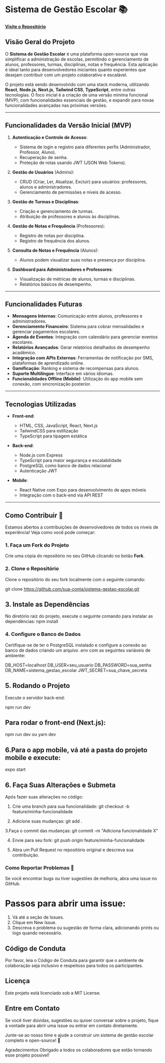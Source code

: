 # Sistema de Gestão Escolar 📚

**[Visite o Repositório](https://github.com/mamadusama/sistema-gestao-escolar)**

## Visão Geral do Projeto

O **Sistema de Gestão Escolar** é uma plataforma open-source que visa simplificar a administração de escolas, permitindo o gerenciamento de alunos, professores, turmas, disciplinas, notas e frequência. Esta aplicação é ideal tanto para desenvolvedores iniciantes quanto experientes que desejam contribuir com um projeto colaborativo e escalável.

O projeto está sendo desenvolvido com uma stack moderna, utilizando **React**, **Node.js**, **Next.js**, **Tailwind CSS**, **TypeScript**, entre outras tecnologias. O foco inicial é a criação de uma versão mínima funcional (MVP), com funcionalidades essenciais de gestão, e expandir para novas funcionalidades avançadas nas próximas versões.

---

## Funcionalidades da Versão Inicial (MVP)

1. **Autenticação e Controle de Acesso**: 
   - Sistema de login e registro para diferentes perfis (Administrador, Professor, Aluno).
   - Recuperação de senha.
   - Proteção de rotas usando JWT (JSON Web Tokens).

2. **Gestão de Usuários** (Admins):
   - CRUD (Criar, Ler, Atualizar, Excluir) para usuários: professores, alunos e administradores.
   - Gerenciamento de permissões e níveis de acesso.

3. **Gestão de Turmas e Disciplinas**:
   - Criação e gerenciamento de turmas.
   - Atribuição de professores e alunos às disciplinas.

4. **Gestão de Notas e Frequência** (Professores):
   - Registro de notas por disciplina.
   - Registro de frequência dos alunos.

5. **Consulta de Notas e Frequência** (Alunos):
   - Alunos podem visualizar suas notas e presença por disciplina.

6. **Dashboard para Administradores e Professores**:
   - Visualização de métricas de alunos, turmas e disciplinas.
   - Relatórios básicos de desempenho.

---

## Funcionalidades Futuras

- **Mensagens Internas**: Comunicação entre alunos, professores e administradores.
- **Gerenciamento Financeiro**: Sistema para cobrar mensalidades e gerenciar pagamentos escolares.
- **Agenda de Eventos**: Integração com calendário para gerenciar eventos escolares.
- **Relatórios Avançados**: Gerar relatórios detalhados de desempenho acadêmico.
- **Integração com APIs Externas**: Ferramentas de notificação por SMS, plataformas de aprendizado online.
- **Gamificação**: Ranking e sistema de recompensas para alunos.
- **Suporte Multilíngue**: Interface em vários idiomas.
- **Funcionalidades Offline (Mobile)**: Utilização do app mobile sem conexão, com sincronização posterior.

---

## Tecnologias Utilizadas

- **Front-end**:
  - HTML, CSS, JavaScript, React, Next.js
  - TailwindCSS para estilização
  - TypeScript para tipagem estática

- **Back-end**:
  - Node.js com Express
  - TypeScript para maior segurança e escalabilidade
  - PostgreSQL como banco de dados relacional
  - Autenticação JWT

- **Mobile**:
  - React Native com Expo para desenvolvimento de apps móveis
  - Integração com o back-end via API REST

---

## Como Contribuir 🚀

Estamos abertos a contribuições de desenvolvedores de todos os níveis de experiência! Veja como você pode começar:

### 1. Faça um Fork do Projeto

Crie uma cópia do repositório no seu GitHub clicando no botão **Fork**.

### 2. Clone o Repositório

Clone o repositório do seu fork localmente com o seguinte comando:

git clone https://github.com/sua-conta/sistema-gestao-escolar.git


## 3. Instale as Dependências
No diretório raiz do projeto, execute o seguinte comando para instalar as dependências:
npm install


### 4. Configure o Banco de Dados
Certifique-se de ter o PostgreSQL instalado e configure a conexão ao banco de dados criando um arquivo .env com as seguintes variáveis de ambiente:

DB_HOST=localhost
DB_USER=seu_usuario
DB_PASSWORD=sua_senha
DB_NAME=sistema_gestao_escolar
JWT_SECRET=sua_chave_secreta

## 5. Rodando o Projeto
Execute o servidor back-end:

npm run dev

## Para rodar o front-end (Next.js):

npm run dev ou  yarn dev

## 6.Para o app mobile, vá até a pasta do projeto mobile e execute:

expo start

## 6. Faça Suas Alterações e Submeta
  Após fazer suas alterações no código:
  
  1. Crie uma branch para sua funcionalidade:
     git checkout -b feature/minha-funcionalidade
     
2.  Adicione suas mudanças:
   git add .

3.Faça o commit das mudanças:
git commit -m "Adiciona funcionalidade X"

4. Envie para seu fork:
   git push origin feature/minha-funcionalidade

5. Abra um Pull Request no repositório original e descreva sua contribuição.

### Como Reportar Problemas 🐛
Se você encontrar bugs ou tiver sugestões de melhoria, abra uma issue no GitHub.

# Passos para abrir uma issue:
1. Vá até a seção de Issues.
2. Clique em New Issue.
3. Descreva o problema ou sugestão de forma clara, adicionando prints ou logs quando necessário.

## Código de Conduta
Por favor, leia o Código de Conduta para garantir que o ambiente de colaboração seja inclusivo e respeitoso para todos os participantes.


## Licença
Este projeto está licenciado sob a MIT License.

## Entre em Contato
Se você tiver dúvidas, sugestões ou quiser conversar sobre o projeto, fique à vontade para abrir uma issue ou entrar em contato diretamente.

Junte-se ao nosso time e ajude a construir um sistema de gestão escolar completo e open-source! 🚀

Agradecimentos
Obrigado a todos os colaboradores que estão tornando esse projeto possível!
